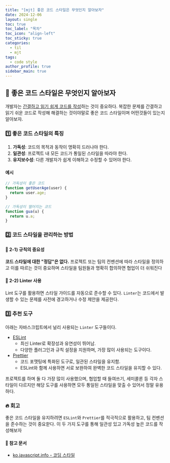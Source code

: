 ```yaml
---
title: "[mjt] 좋은 코드 스타일은 무엇인지 알아보자"
date: 2024-12-06
layout: single
toc: true
toc_label: "목차"
toc_icon: "align-left"
toc_sticky: true
categories:
  - til
  - mjt
tags:
  - code style
author_profile: true
sidebar_main: true
---
```


## :ledger: 좋은 코드 스타일은 무엇인지 알아보자

개발자는 <u>간결하고 읽기 쉽게 코드를 작성</u>하는 것이 중요하다. 복잡한 문제를 간결하고 읽기 쉬운 코드로 작성해 해결하는 것이야말로 좋은 코드 스타일이며 어떤것들이 있는지 알아보자.

### :one: 좋은 코드 스타일의 특징

1. **가독성**: 코드의 목적과 동작이 명확히 드러나야 한다.
2. **일관성**: 프로젝트 내 모든 코드가 통일된 스타일을 따라야 한다.
3. **유지보수성**: 다른 개발자가 쉽게 이해하고 수정할 수 있어야 한다.

#### 예시

```javascript
// 가독성이 좋은 코드
function getUserAge(user) {
  return user.age;
}

// 가독성이 떨어지는 코드
function gua(u) {
  return u.a;
}
```

### :two: 코드 스타일을 관리하는 방법

#### :pushpin: 2-1) 규칙의 중요성

**코드 스타일에 대한 "정답"은 없다.** 프로젝트 또는 팀의 컨벤션에 따라 스타일을 정의하고 이를 따르는 것이 중요하며 스타일을 팀원들과 명확히 합의하면 협업이 더 쉬워진다

#### :pushpin: 2-2) Linter 사용

Lint 도구를 활용하면 스타일 가이드를 자동으로 준수할 수 있다. `Linter`는 코드에서 발생할 수 있는 문제를 사전에 경고하거나 수정 제안을 제공한다.

### :three: 추천 도구

아래는 자바스크립트에서 널리 사용되는 `Linter` 도구들이다.

- [ESLint](https://eslint.org/)
  - 최신 Linter로 확장성과 유연성이 뛰어남.
  - 다양한 플러그인과 규칙 설정을 지원하며, 가장 많이 사용되는 도구이다.
- [Prettier](https://prettier.io/)
  - 코드 포맷팅에 특화된 도구로, 일관된 스타일을 유지함.
  - ESLint와 함께 사용하면 서로 보완하여 완벽한 코드 스타일을 유지할 수 있다.

프로젝트를 하며 둘 다 가장 많이 사용했으며, 협업할 때 들여쓰기, 세미콜론 등 각자 스타일이 다르지만 해당 도구를 사용하면 모두 통일된 스타일을 맞출 수 있어서 정말 유용하다.

### :fire: 회고

좋은 코드 스타일을 유지하려면 `ESLint`와 `Prettier`를 적극적으로 활용하고, 팀 컨벤션을 준수하는 것이 중요핟다. 이 두 가지 도구를 통해 일관성 있고 가독성 높은 코드를 작성해보자

#### :pushpin: 참고 문서

- [ko.javascript.info - 코딩 스타일](https://ko.javascript.info/coding-style)
